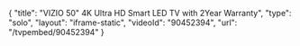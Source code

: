 {
    "title": "VIZIO 50\" 4K Ultra HD Smart LED TV with 2Year Warranty",
    "type": "solo",
    "layout": "iframe-static",
    "videoId": "90452394",
    "url": "\/tvpembed\/90452394"
}